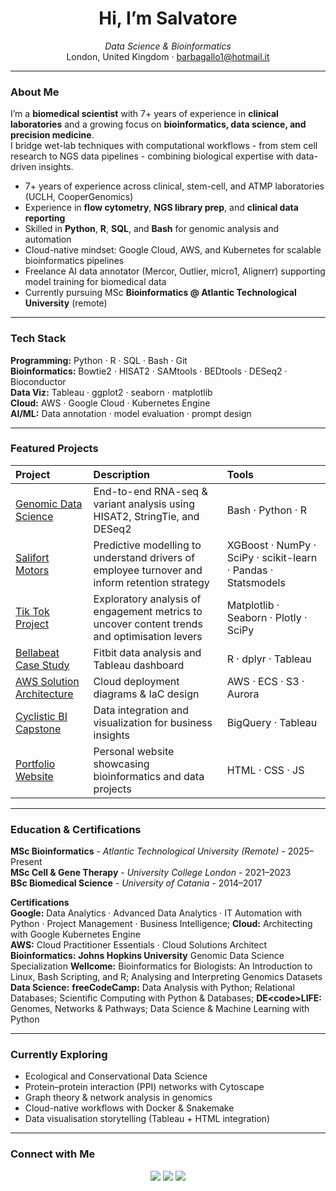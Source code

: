 <h1 align="center">Hi, I’m Salvatore</h1>
<p align="center">
  <em>Data Science & Bioinformatics</em><br>
  London, United Kingdom · <a href="mailto:barbagallo1@hotmail.it">barbagallo1@hotmail.it</a>  
</p>

---

### About Me

I’m a **biomedical scientist** with 7+ years of experience in **clinical laboratories** and a growing focus on **bioinformatics, data science, and precision medicine**.  
I bridge wet-lab techniques with computational workflows - from stem cell research to NGS data pipelines - combining biological expertise with data-driven insights.

- 7+ years of experience across clinical, stem-cell, and ATMP laboratories (UCLH, CooperGenomics)  
- Experience in **flow cytometry**, **NGS library prep**, and **clinical data reporting**  
- Skilled in **Python**, **R**, **SQL**, and **Bash** for genomic analysis and automation  
- Cloud-native mindset: Google Cloud, AWS, and Kubernetes for scalable bioinformatics pipelines  
- Freelance AI data annotator (Mercor, Outlier, micro1, Alignerr) supporting model training for biomedical data  
- Currently pursuing MSc **Bioinformatics @ Atlantic Technological University** (remote)  

---

### Tech Stack

**Programming:** Python · R · SQL · Bash · Git  
**Bioinformatics:** Bowtie2 · HISAT2 · SAMtools · BEDtools · DESeq2 · Bioconductor  
**Data Viz:** Tableau · ggplot2 · seaborn · matplotlib  
**Cloud:** AWS · Google Cloud · Kubernetes Engine  
**AI/ML:** Data annotation · model evaluation · prompt design  

---

### Featured Projects

| Project | Description | Tools |
|:--|:--|:--|
| [Genomic Data Science](https://github.com/barbavegeta/Genomic_Data_Science_Specialization) | End-to-end RNA-seq & variant analysis using HISAT2, StringTie, and DESeq2 | Bash · Python · R |
| [Salifort Motors](https://github.com/barbavegeta/Google_Advanced_Data_Analytics-Salifort_Motors) | Predictive modelling to understand drivers of employee turnover and inform retention strategy | XGBoost · NumPy · SciPy · scikit-learn · Pandas · Statsmodels |
| [Tik Tok  Project](https://github.com/barbavegeta/Google_Advanced_Data_Analytics-Tik_Tok_Project) | Exploratory analysis of engagement metrics to uncover content trends and optimisation levers | Matplotlib · Seaborn · Plotly · SciPy |
| [Bellabeat Case Study](https://github.com/barbavegeta/Google_Data_Analytics-Bellabeat-Project) | Fitbit data analysis and Tableau dashboard | R · dplyr · Tableau |
| [AWS Solution Architecture](https://github.com/barbavegeta/AWS-Solution-Architect) | Cloud deployment diagrams & IaC design | AWS · ECS · S3 · Aurora |
| [Cyclistic BI Capstone](https://github.com/barbavegeta/Google_Business_Intelligence---Google-Fiber) | Data integration and visualization for business insights | BigQuery · Tableau |
| [Portfolio Website](https://barbavegeta.github.io) | Personal website showcasing bioinformatics and data projects | HTML · CSS · JS |

---

### Education & Certifications

**MSc Bioinformatics** - *Atlantic Technological University (Remote)* - 2025–Present  
**MSc Cell & Gene Therapy** - *University College London* - 2021–2023  
**BSc Biomedical Science** - *University of Catania* - 2014–2017 

**Certifications**  
**Google:** Data Analytics · Advanced Data Analytics · IT Automation with Python · Project Management · Business  Intelligence; **Cloud:** Architecting with Google Kubernetes Engine  
**AWS:** Cloud Practitioner Essentials · Cloud Solutions Architect  
**Bioinformatics:** 
**Johns Hopkins University** Genomic Data Science Specialization
**Wellcome:** Bioinformatics for Biologists: An Introduction to Linux, Bash Scripting, and R; Analysing and Interpreting Genomics Datasets 
**Data Science:** **freeCodeCamp:** Data Analysis with Python; Relational Databases; Scientific Computing with Python & Databases; **DE&lt;code&gt;LIFE:** Genomes, Networks & Pathways; Data Science & Machine Learning with Python

---

### Currently Exploring

- Ecological and Conservational Data Science
- Protein–protein interaction (PPI) networks with Cytoscape
- Graph theory & network analysis in genomics  
- Cloud-native workflows with Docker & Snakemake  
- Data visualisation storytelling (Tableau + HTML integration)

---

### Connect with Me

<p align="center">
  <a href="https://barbavegeta.github.io"><img src="https://img.shields.io/badge/Portfolio-barbavegeta.github.io-0b0d13?style=flat&logo=google-chrome" /></a>
  <a href="https://linkedin.com/in/salvatore-barbagallo"><img src="https://img.shields.io/badge/LinkedIn-Salvatore%20Barbagallo-blue?logo=linkedin" /></a>
  <a href="mailto:barbagallo1@hotmail.it"><img src="https://img.shields.io/badge/Email-barbagallo1@hotmail.it-gray?logo=gmail" /></a>
</p>
